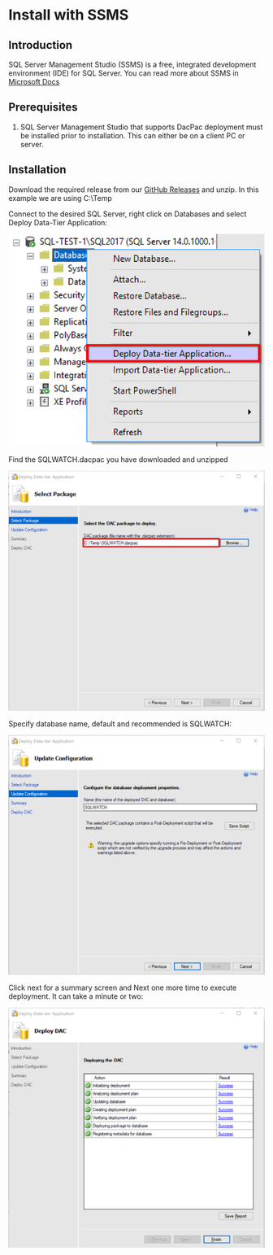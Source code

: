 # Install with SSMS

## Introduction

SQL Server Management Studio \(SSMS\) is a free, integrated development environment \(IDE\) for SQL Server. You can read more about SSMS in [Microsoft Docs](https://docs.microsoft.com/en-us/sql/ssms/download-sql-server-management-studio-ssms)

## Prerequisites

1. SQL Server Management Studio that supports DacPac deployment must be installed prior to installation. This can either be on a client PC or server.

## Installation

Download the required release from our [GitHub Releases](https://github.com/marcingminski/sqlwatch/releases) and unzip. In this example we are using C:\Temp

Connect to the desired SQL Server, right click on Databases and select Deploy Data-Tier Application:

![SSMS Deploy Data-tier Application](../../.gitbook/assets/deploy_datatier_application.png)

Find the SQLWATCH.dacpac you have downloaded and unzipped

![DacPac deploy set source package path](../../.gitbook/assets/deploy_datatier_application_find_file.png)

Specify database name, default and recommended is SQLWATCH:

![DacPac deploy set target database name](../../.gitbook/assets/deploy_datatier_application_set_name.png)

Click next for a summary screen and Next one more time to execute deployment. It can take a minute or two:

![DacPac deploy summary screen](../../.gitbook/assets/deploy_datatier_application_deploy.png)

